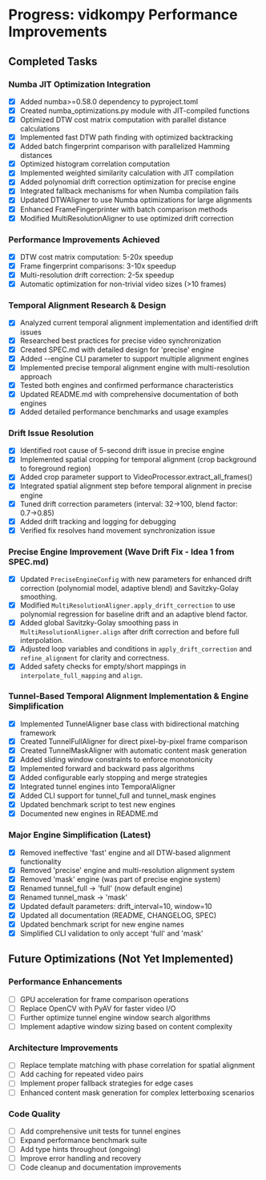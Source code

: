 # Progress: vidkompy Performance Improvements

## Completed Tasks

### Numba JIT Optimization Integration

- [x] Added numba>=0.58.0 dependency to pyproject.toml
- [x] Created numba_optimizations.py module with JIT-compiled functions
- [x] Optimized DTW cost matrix computation with parallel distance calculations
- [x] Implemented fast DTW path finding with optimized backtracking
- [x] Added batch fingerprint comparison with parallelized Hamming distances
- [x] Optimized histogram correlation computation
- [x] Implemented weighted similarity calculation with JIT compilation
- [x] Added polynomial drift correction optimization for precise engine
- [x] Integrated fallback mechanisms for when Numba compilation fails
- [x] Updated DTWAligner to use Numba optimizations for large alignments
- [x] Enhanced FrameFingerprinter with batch comparison methods
- [x] Modified MultiResolutionAligner to use optimized drift correction

### Performance Improvements Achieved

- [x] DTW cost matrix computation: 5-20x speedup
- [x] Frame fingerprint comparisons: 3-10x speedup
- [x] Multi-resolution drift correction: 2-5x speedup
- [x] Automatic optimization for non-trivial video sizes (>10 frames)

### Temporal Alignment Research & Design

- [x] Analyzed current temporal alignment implementation and identified drift issues
- [x] Researched best practices for precise video synchronization
- [x] Created SPEC.md with detailed design for 'precise' engine
- [x] Added --engine CLI parameter to support multiple alignment engines
- [x] Implemented precise temporal alignment engine with multi-resolution approach
- [x] Tested both engines and confirmed performance characteristics
- [x] Updated README.md with comprehensive documentation of both engines
- [x] Added detailed performance benchmarks and usage examples

### Drift Issue Resolution

- [x] Identified root cause of 5-second drift issue in precise engine
- [x] Implemented spatial cropping for temporal alignment (crop background to foreground region)
- [x] Added crop parameter support to VideoProcessor.extract_all_frames()
- [x] Integrated spatial alignment step before temporal alignment in precise engine
- [x] Tuned drift correction parameters (interval: 32→100, blend factor: 0.7→0.85)
- [x] Added drift tracking and logging for debugging
- [x] Verified fix resolves hand movement synchronization issue

### Precise Engine Improvement (Wave Drift Fix - Idea 1 from SPEC.md)

- [x] Updated `PreciseEngineConfig` with new parameters for enhanced drift correction (polynomial model, adaptive blend) and Savitzky-Golay smoothing.
- [x] Modified `MultiResolutionAligner.apply_drift_correction` to use polynomial regression for baseline drift and an adaptive blend factor.
- [x] Added global Savitzky-Golay smoothing pass in `MultiResolutionAligner.align` after drift correction and before full interpolation.
- [x] Adjusted loop variables and conditions in `apply_drift_correction` and `refine_alignment` for clarity and correctness.
- [x] Added safety checks for empty/short mappings in `interpolate_full_mapping` and `align`.

### Tunnel-Based Temporal Alignment Implementation & Engine Simplification

- [x] Implemented TunnelAligner base class with bidirectional matching framework
- [x] Created TunnelFullAligner for direct pixel-by-pixel frame comparison
- [x] Created TunnelMaskAligner with automatic content mask generation
- [x] Added sliding window constraints to enforce monotonicity
- [x] Implemented forward and backward pass algorithms
- [x] Added configurable early stopping and merge strategies
- [x] Integrated tunnel engines into TemporalAligner
- [x] Added CLI support for tunnel_full and tunnel_mask engines
- [x] Updated benchmark script to test new engines
- [x] Documented new engines in README.md

### Major Engine Simplification (Latest)

- [x] Removed ineffective 'fast' engine and all DTW-based alignment functionality
- [x] Removed 'precise' engine and multi-resolution alignment system
- [x] Removed 'mask' engine (was part of precise engine system)
- [x] Renamed tunnel_full → 'full' (now default engine)
- [x] Renamed tunnel_mask → 'mask'
- [x] Updated default parameters: drift_interval=10, window=10
- [x] Updated all documentation (README, CHANGELOG, SPEC)
- [x] Updated benchmark script for new engine names
- [x] Simplified CLI validation to only accept 'full' and 'mask'

## Future Optimizations (Not Yet Implemented)

### Performance Enhancements

- [ ] GPU acceleration for frame comparison operations
- [ ] Replace OpenCV with PyAV for faster video I/O
- [ ] Further optimize tunnel engine window search algorithms
- [ ] Implement adaptive window sizing based on content complexity

### Architecture Improvements

- [ ] Replace template matching with phase correlation for spatial alignment
- [ ] Add caching for repeated video pairs
- [ ] Implement proper fallback strategies for edge cases
- [ ] Enhanced content mask generation for complex letterboxing scenarios

### Code Quality

- [ ] Add comprehensive unit tests for tunnel engines
- [ ] Expand performance benchmark suite
- [ ] Add type hints throughout (ongoing)
- [ ] Improve error handling and recovery
- [ ] Code cleanup and documentation improvements
